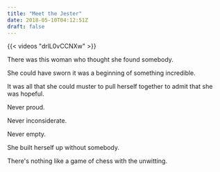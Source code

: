 ```yaml
---
title: "Meet the Jester"
date: 2018-05-10T04:12:51Z
draft: false
---
```


{{< videos "drlL0vCCNXw" >}}

There was this woman who thought she found somebody.

She could have sworn it was a beginning of something incredible.

It was all that she could muster to pull herself together to admit that she was hopeful.

Never proud. 

Never inconsiderate.

Never empty.

She built herself up without somebody. 

There's nothing like a game of chess with the unwitting. 



